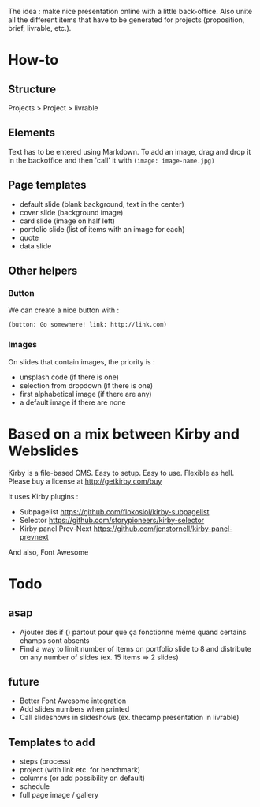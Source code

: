 The idea : make nice presentation online with a little back-office. Also unite all the different items that have to be generated for projects (proposition, brief, livrable, etc.). 

# How-to

## Structure 

Projects > Project > livrable  

## Elements 

Text has to be entered using Markdown. 
To add an image, drag and drop it in the backoffice and then 'call' it with `(image: image-name.jpg)`

## Page templates 

- default slide (blank background, text in the center)
- cover slide (background image)
- card slide (image on half left)
- portfolio slide (list of items with an image for each) 
- quote 
- data slide 

## Other helpers 

### Button 

We can create a nice button with : 

`(button: Go somewhere! link: http://link.com)`

### Images

On slides that contain images, the priority is : 

- unsplash code (if there is one)
- selection from dropdown (if there is one)
- first alphabetical image (if there are any)
- a default image if there are none 

# Based on a mix between Kirby and Webslides

Kirby is a file-based CMS.
Easy to setup. Easy to use. Flexible as hell.
Please buy a license at <http://getkirby.com/buy>

It uses Kirby plugins : 

- Subpagelist <https://github.com/flokosiol/kirby-subpagelist>
- Selector <https://github.com/storypioneers/kirby-selector>
- Kirby panel Prev-Next <https://github.com/jenstornell/kirby-panel-prevnext>

And also, Font Awesome

# Todo 

## asap

- Ajouter des if () partout pour que ça fonctionne même quand certains champs sont absents
- Find a way to limit number of items on portfolio slide to 8 and distribute on any number of slides (ex. 15 items => 2 slides)

## future 

- Better Font Awesome integration
- Add slides numbers when printed 
- Call slideshows in slideshows (ex. thecamp presentation in livrable)

## Templates to add 

- steps (process) 
- project (with link etc. for benchmark) 
- columns (or add possibility on default) 
- schedule 
- full page image / gallery 

